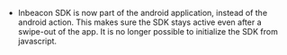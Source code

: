 - Inbeacon SDK is now part of the android application, instead of the android action. This makes sure the SDK stays active even after a swipe-out of the app. It is no longer possible to initialize the SDK from javascript.

